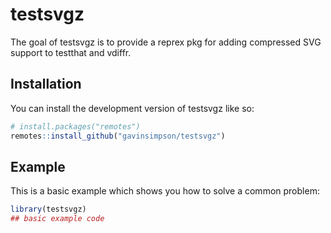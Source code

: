 # testsvgz

The goal of testsvgz is to provide a reprex pkg for adding compressed SVG
support to testthat and vdiffr.

## Installation

You can install the development version of testsvgz like so:

``` r
# install.packages("remotes")
remotes::install_github("gavinsimpson/testsvgz")
```

## Example

This is a basic example which shows you how to solve a common problem:

``` r
library(testsvgz)
## basic example code
```

